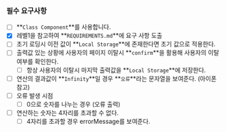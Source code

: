 ### **필수 요구사항**

- [ ] **`Class Component`**를 사용합니다.
- [x] 레벨1을 참고하여 **`REQUIREMENTS.md`**에 요구 사항 도출
- [ ] 초기 로딩시 이전 값이 **`Local Storage`**에 존재한다면 초기 값으로 적용한다.
- [ ] 출력값 있는 상황에 사용자의 페이지 이탈시 **`confirm`**을 활용해 사용자의 이탈 여부를 확인한다.
  - [ ] 항상 사용자의 이탈시 마지막 출력값을 **`Local Storage`**에 저장한다.
- [ ] 연산의 결과값이 **`Infinity`**일 경우 **`오류`**라는 문자열을 보여준다. (아이폰 참고)
- [ ] 오류 발생 시점
  - [ ] 0으로 숫자를 나누는 경우 (오류 출력)
- [ ] 연산하는 숫자는 4자리를 초과할 수 없다.
  - [ ] 4자리를 초과할 경우 errorMessage를 보여준다.
